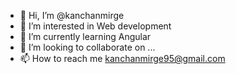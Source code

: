 - 👋 Hi, I’m @kanchanmirge
- 👀 I’m interested in Web development
- 🌱 I’m currently learning Angular
- 💞️ I’m looking to collaborate on ...
- 📫 How to reach me kanchanmirge95@gmail.com

<!---
kanchanmirge/kanchanmirge is a ✨ special ✨ repository because its `README.md` (this file) appears on your GitHub profile.
You can click the Preview link to take a look at your changes.
--->
